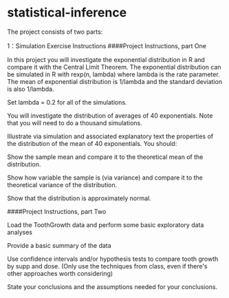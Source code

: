 # statistical-inference
The project consists of two parts:

1：Simulation Exercise Instructions
####Project Instructions, part One

In this project you will investigate the exponential distribution in R and compare it with the Central Limit Theorem. The exponential distribution can be simulated in R with rexp(n, lambda) where lambda is the rate parameter. The mean of exponential distribution is 1/lambda and the standard deviation is also 1/lambda.

Set lambda = 0.2 for all of the simulations.

You will investigate the distribution of averages of 40 exponentials. Note that you will need to do a thousand simulations.

Illustrate via simulation and associated explanatory text the properties of the distribution of the mean of 40 exponentials. You should:

Show the sample mean and compare it to the theoretical mean of the distribution.

Show how variable the sample is (via variance) and compare it to the theoretical variance of the distribution.

Show that the distribution is approximately normal.

####Project Instructions, part Two

Load the ToothGrowth data and perform some basic exploratory data analyses

Provide a basic summary of the data

Use confidence intervals and/or hypothesis tests to compare tooth growth by supp and dose. (Only use the techniques from class, even if there's other approaches worth considering)

State your conclusions and the assumptions needed for your conclusions.
